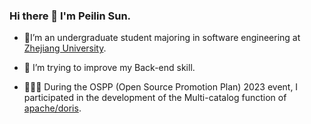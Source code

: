 ### Hi there 👋  I'm Peilin Sun.

- 🌱I’m an undergraduate student majoring in software engineering at [Zhejiang University](https://www.zju.edu.cn/).

- 🔭 I’m  trying to improve my Back-end skill.
- 👨‍👦‍👦 During the OSPP  (Open Source Promotion Plan) 2023 event, I participated in the development of the Multi-catalog function of [apache/doris](https://github.com/apache/doris).
